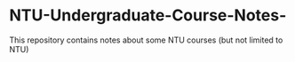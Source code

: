 # NTU-Undergraduate-Course-Notes-
This repository contains notes about some NTU courses (but not limited to NTU)
